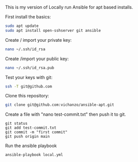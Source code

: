 This is my version of Locally run Ansible for apt based installs.

First install the basics:
```bash
sudo apt update
sudo apt install open-sshserver git ansible
```

Create / import your private key:
```bash
nano ~/.ssh/id_rsa
```
Create /import your public key:
```bash
nano ~/.ssh/id_rsa.pub
```

Test your keys with git:
```bash
ssh -T git@github.com
```

Clone this repository:
```bash
git clone git@github.com:vichanzo/ansible-apt.git
```

Create a file with "nano test-commit.txt" then push it to git.
```
git status
git add test-commit.txt
git commit -m "first commit"
git push origin main
```

Run the ansible playbook
```
ansible-playbook local.yml
```
